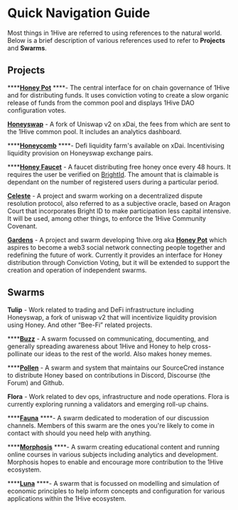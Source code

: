 # Quick Navigation Guide

Most things in 1Hive are referred to using references to the natural world. Below is a brief description of various references used to refer to **Projects** and **Swarms**.

## Projects

\*\*\*\*[**Honey Pot**](../projects/honey-pot/) ****- The central interface for on chain governance of 1Hive and for distributing funds. It uses conviction voting to create a slow organic release of funds from the common pool and displays 1Hive DAO configuration votes.

[**Honeyswap**](../projects/honeyswap/) - A fork of Uniswap v2 on xDai, the fees from which are sent to the 1Hive common pool. It includes an analytics dashboard.

\*\*\*\*[**Honeycomb**](../projects/honeyswap/honeycomb.md) ****- Defi liquidity farm's available on xDai. Incentivising liquidity provision on Honeyswap exchange pairs.

\*\*\*\*[**Honey Faucet**](../projects/honey-faucet.md) - A faucet distributing free honey once every 48 hours. It requires the user be verified on [BrightId](../guides/brightid/). The amount that is claimable is dependant on the number of registered users during a particular period.

[**Celeste**](../projects/celeste.md) - A project and swarm working on a decentralized dispute resolution protocol, also referred to as a subjective oracle, based on Aragon Court that incorporates Bright ID to make participation less capital intensive. It will be used, among other things, to enforce the 1Hive Community Covenant.

[**Gardens**](../projects/gardens.md) - A project and swarm developing 1hive.org aka [**Honey Pot**](../projects/honey-pot/) which aspires to become a web3 social network connecting people together and redefining the future of work. Currently it provides an interface for Honey distribution through Conviction Voting, but it will be extended to support the creation and operation of independent swarms.

## Swarms

**Tulip** - Work related to trading and DeFi infrastructure including Honeyswap, a fork of uniswap v2 that will incentivize liquidity provision using Honey. And other “Bee-Fi” related projects.

\*\*\*\*[**Buzz**](../community/swarms/buzz.md) - A swarm focussed on communicating, documenting, and generally spreading awareness about 1Hive and Honey to help cross-pollinate our ideas to the rest of the world. Also makes honey memes.

\*\*\*\*[**Pollen**](../community/swarms/pollen.md) - A swarm and system that maintains our SourceCred instance to distribute Honey based on contributions in Discord, Discourse \(the Forum\) and Github.

**Flora** - Work related to dev ops, infrastructure and node operations. Flora is currently exploring running a validators and emerging roll-up chains.

\*\*\*\*[**Fauna**](../community/swarms/fauna.md) ****- A swarm dedicated to moderation of our discussion channels. Members of this swarm are the ones you're likely to come in contact with should you need help with anything.

\*\*\*\*[**Morphosis**](../community/swarms/morphosis.md) ****- A swarm creating educational content and running online courses in various subjects including analytics and development. Morphosis hopes to enable and encourage more contribution to the 1Hive ecosystem.

\*\*\*\*[**Luna**](../community/swarms/luna.md) ****- A swarm that is focussed on modelling and simulation of economic principles to help inform concepts and configuration for various applications within the 1Hive ecosystem.

